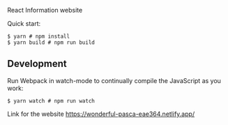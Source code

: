 React Information website

Quick start:

```
$ yarn # npm install
$ yarn build # npm run build
````

## Development

Run Webpack in watch-mode to continually compile the JavaScript as you work:

```
$ yarn watch # npm run watch
```
Link for the website
https://wonderful-pasca-eae364.netlify.app/
